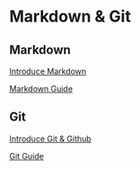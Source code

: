 # **Markdown & Git**

## **Markdown**
[Introduce Markdown](https://muzhou.tech/blog/2018/10/11/markdown/)

[Markdown Guide](https://certekim.github.io/2018/09/25/Markdown-Beginner/)

## **Git**
[Introduce Git & Github](https://muzhou.tech/blog/2019/05/22/git/)

[Git Guide](https://certekim.github.io/2018/09/25/Git-Beginner/)